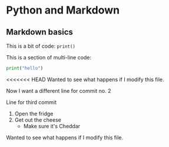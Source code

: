 # Python and Markdown

## Markdown basics

This is a bit of code: `print()`

This is a section of multi-line code:
```python
print("hello")
```

<<<<<<< HEAD
Wanted to see what happens if I modify this file.

Now I want a different line for commit no. 2

Line for third commit

1. Open the fridge
2. Get out the cheese
   * Make sure it's Cheddar

Wanted to see what happens if I modify this file.